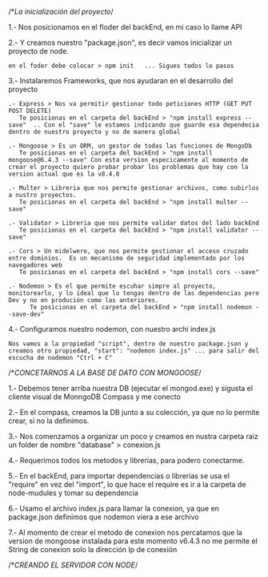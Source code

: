 /**La inicialización del proyecto*/

1.- Nos posicionamos en el floder del backEnd, en mi caso lo llame API

2.- Y creamos nuestro "package.json", es decir vamos inicializar un proyecto de node.

    en el foder debe colocar > npm init   ... Sigues todos lo pasos

3.- Instalaremos Frameworks, que nos ayudaran en el desarrollo del proyecto

    .- Express > Nos va permitir gestionar todo peticiones HTTP (GET PUT POST DELETE)
       Te posicionas en el carpeta del backEnd > "npm install express --save"  .. Con el "save" le estamos indicando que guarde esa dependecia dentro de nuestro proyecto y no de manera global

    .- Mongoose > Es un ORM, un gestor de todas las funciones de MongoDb
       Te posicionas en el carpeta del backEnd > "npm install mongoose@6.4.3 --save" Con esta version especicamente al momento de crear el proyecto quiero probar probar los problemas que hay con la version actual que es la v8.4.0
    
    .- Multer > Libreria que nos permite gestionar archivos, como subirlos a nustro proyectos.  
       Te posicionas en el carpeta del backEnd > "npm install multer --save"

    .- Validator > Libreria que nos permite validar datos del lado backEnd
       Te posicionas en el carpeta del backEnd > "npm install validator --save"

    .- Cors > Un midelwere, que nos permite gestionar el acceso cruzado entre dominios.  Es un mecanismo de seguridad implementado por los navegadores web 
       Te posicionas en el carpeta del backEnd > "npm install cors --save"

    .- Nodemon > Es el que permite escuhar simpre al proyecto, monitorearlo, y lo ideal que lo tengas dentro de las dependencias pero Dev y no en produción como las anteriores.
          Te posicionas en el carpeta del backEnd > "npm install nodemon --save-dev"  

4.- Configuramos nuestro nodemon, con nuestro archi index.js
    
    Nos vamos a la propiedad "script", dentro de nuestro package.json y creamos otro propiedad, "start": "nodemon index.js" ... para salir del escucha de nodemon "Ctrl + C"


/**CONCETARNOS A LA BASE DE DATO CON MONGOOSE*/

1.- Debemos tener arriba nuestra DB (ejecutar el mongod.exe) y sigusta el cliente visual de MonngoDB Compass y me conecto

2.- En el compass, creamos la DB junto a su colección, ya que no lo permite crear, si no la definimos.

3.- Nos comenzamos a organizar un poco y creamos en nustra carpeta raiz un folder de nombre "database" > conexion.js

4.- Requerimos todos los metodos y librerias, para podero conectarme.

5.- En el backEnd, para importar dependencias o librerias se usa el "require" en vez del "import", lo que hace el require es ir a la carpeta de node-mudules y tomar su dependencia

6.- Usamo el archivo index.js para llamar la conexion, ya que en package.json definimos que nodemon viera a ese archivo

7.- Al momento de crear el metodo de conexion nos percatamos que la version de mongoose instalada para este momento v6.4.3 no me permite el String de conexion solo la dirección Ip de conexión 


/**CREANDO EL SERVIDOR CON NODE*/
